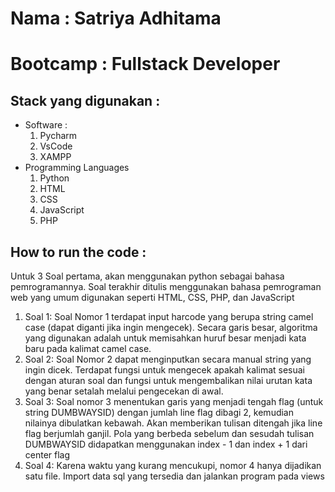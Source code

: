 # Nama : Satriya Adhitama
# Bootcamp : Fullstack Developer

## Stack yang digunakan :
- Software :
    1. Pycharm
    2. VsCode
    3. XAMPP
- Programming Languages 
    1. Python
    2. HTML
    3. CSS
    4. JavaScript
    5. PHP

## How to run the code :
Untuk 3 Soal pertama, akan menggunakan python sebagai bahasa pemrogramannya. Soal terakhir ditulis menggunakan bahasa pemrograman web yang umum digunakan seperti HTML, CSS, PHP, dan JavaScript
1. Soal 1:
    Soal Nomor 1 terdapat input harcode yang berupa string camel case (dapat diganti jika ingin mengecek). Secara garis besar, algoritma yang digunakan adalah untuk memisahkan huruf besar menjadi kata baru pada kalimat camel case.
2. Soal 2:
    Soal Nomor 2 dapat menginputkan secara manual string yang ingin dicek. Terdapat fungsi untuk mengecek apakah kalimat sesuai dengan aturan soal dan fungsi untuk mengembalikan nilai urutan kata yang benar setalah melalui pengecekan di awal.
3. Soal 3:
    Soal nomor 3 menentukan garis yang menjadi tengah flag (untuk string DUMBWAYSID) dengan jumlah line flag dibagi 2, kemudian nilainya dibulatkan kebawah. Akan memberikan tulisan ditengah jika line flag berjumlah ganjil. Pola yang berbeda sebelum dan sesudah tulisan DUMBWAYSID didapatkan menggunakan index - 1 dan index + 1 dari center flag
4. Soal 4:
    Karena waktu yang kurang mencukupi, nomor 4 hanya dijadikan satu file.
    Import data sql yang tersedia dan jalankan program pada views

